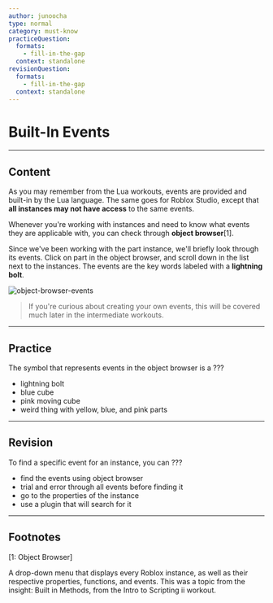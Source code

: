 ```yaml
---
author: junoocha
type: normal
category: must-know
practiceQuestion:
  formats:
    - fill-in-the-gap
  context: standalone
revisionQuestion:
  formats:
    - fill-in-the-gap
  context: standalone
---
```


# Built-In Events

---

## Content
As you may remember from the Lua workouts, events are provided and built-in by the Lua language. The same goes for Roblox Studio, except that **all instances may not have access** to the same events. 

Whenever you're working with instances and need to know what events they are applicable with, you can check through **object browser**[1].

Since we've been working with the part instance, we'll briefly look through its events. Click on part in the object browser, and scroll down in the list next to the instances. The events are the key words labeled with a **lightning bolt**.

![object-browser-events](https://img.enkipro.com/9718369d6baf76025aae8abae79cf2ee.png)

> If you're curious about creating your own events, this will be covered much later in the intermediate workouts.

---

## Practice

The symbol that represents events in the object browser is a ???
- lightning bolt
- blue cube
- pink moving cube
- weird thing with yellow, blue, and pink parts

---

## Revision


To find a specific event for an instance, you can ???

- find the events using object browser
- trial and error through all events before finding it
- go to the properties of the instance
- use a plugin that will search for it

---

## Footnotes

[1: Object Browser]

A drop-down menu that displays every Roblox instance, as well as their respective properties, functions, and events. This was a topic from the insight: Built in Methods, from the Intro to Scripting ii workout.